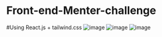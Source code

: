 # Front-end-Menter-challenge
#Using React.js + tailwind.css
![image](https://user-images.githubusercontent.com/104257779/231584334-925524fd-7e77-42b3-8257-21bc8a7601dc.png)
![image](https://user-images.githubusercontent.com/104257779/231584364-55d5bb84-a280-4b0b-96aa-9500347cb205.png)
![image](https://user-images.githubusercontent.com/104257779/231584408-52c54541-4b1b-4281-a526-02b6c3eadb01.png)
